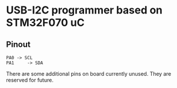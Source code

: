 USB-I2C programmer based on STM32F070 uC
=======================================================

Pinout
------
	PA0	-> SCL
	PA1     -> SDA

There are some additional pins on board currently unused. They are reserved for future.